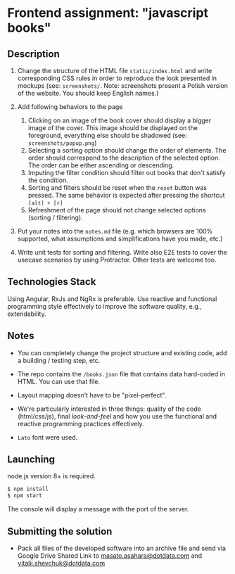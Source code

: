 # Frontend assignment: "javascript books"

## Description

1. Change the structure of the HTML file `static/index.html` and write corresponding CSS rules in order to reproduce the look presented in mockups (see: `screenshots/`. Note: screenshots present a Polish version of the website. You should keep English names.)

2. Add following behaviors to the page

   1. Clicking on an image of the book cover should display a bigger image of the cover. This image should be displayed on the foreground, everything else should be shadowed (see: `screenshots/popup.png`)
   2. Selecting a sorting option should change the order of elements. The order should correspond to the description of the selected option. The order can be either ascending or descending.
   3. Imputing the filter condition should filter out books that don't satisfy the condition.
   4. Sorting and filters should be reset when the `reset` button was pressed. The same behavior is expected after pressing the shortcut `[alt] + [r]`
   5. Refreshment of the page should not change selected options (sorting / filtering).

3. Put your notes into the `notes.md` file (e.g. which browsers are 100% supported, what assumptions and simplifications have you made, etc.)

4. Write unit tests for sorting and filtering. Write also E2E tests to cover the usecase scenarios by using Protractor. Other tests are welcome too.

## Technologies Stack

Using Angular, RxJs and NgRx is preferable. Use reactive and functional programming style effectively to improve the software quality, e.g., extendability.

## Notes

- You can completely change the project structure and existing code, add a building / testing step, etc.

- The repo contains the `/books.json` file that contains data hard-coded in HTML. You can use that file.

- Layout mapping doesn't have to be "pixel-perfect".

- We're particularly interested in three things: quality of the code (html/css/js), final _look-and-feel_ and how you use the functional and reactive programming practices effectively.

- `Lato` font were used.

## Launching

node.js version 8+ is required.

```bash
$ npm install
$ npm start
```

The console will display a message with the port of the server.

## Submitting the solution

- Pack all files of the developed software into an archive file and send via Google Drive Shared Link to masato.asahara@dotdata.com and vitalii.shevchuk@dotdata.com
